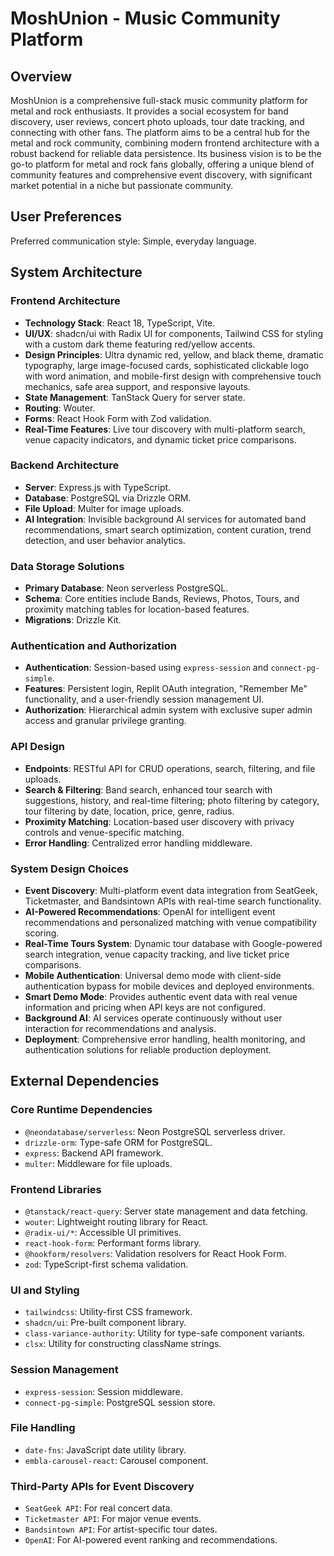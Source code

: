 # MoshUnion - Music Community Platform

## Overview
MoshUnion is a comprehensive full-stack music community platform for metal and rock enthusiasts. It provides a social ecosystem for band discovery, user reviews, concert photo uploads, tour date tracking, and connecting with other fans. The platform aims to be a central hub for the metal and rock community, combining modern frontend architecture with a robust backend for reliable data persistence. Its business vision is to be the go-to platform for metal and rock fans globally, offering a unique blend of community features and comprehensive event discovery, with significant market potential in a niche but passionate community.

## User Preferences
Preferred communication style: Simple, everyday language.

## System Architecture

### Frontend Architecture
- **Technology Stack**: React 18, TypeScript, Vite.
- **UI/UX**: shadcn/ui with Radix UI for components, Tailwind CSS for styling with a custom dark theme featuring red/yellow accents.
- **Design Principles**: Ultra dynamic red, yellow, and black theme, dramatic typography, large image-focused cards, sophisticated clickable logo with word animation, and mobile-first design with comprehensive touch mechanics, safe area support, and responsive layouts.
- **State Management**: TanStack Query for server state.
- **Routing**: Wouter.
- **Forms**: React Hook Form with Zod validation.
- **Real-Time Features**: Live tour discovery with multi-platform search, venue capacity indicators, and dynamic ticket price comparisons.

### Backend Architecture
- **Server**: Express.js with TypeScript.
- **Database**: PostgreSQL via Drizzle ORM.
- **File Upload**: Multer for image uploads.
- **AI Integration**: Invisible background AI services for automated band recommendations, smart search optimization, content curation, trend detection, and user behavior analytics.

### Data Storage Solutions
- **Primary Database**: Neon serverless PostgreSQL.
- **Schema**: Core entities include Bands, Reviews, Photos, Tours, and proximity matching tables for location-based features.
- **Migrations**: Drizzle Kit.

### Authentication and Authorization
- **Authentication**: Session-based using `express-session` and `connect-pg-simple`.
- **Features**: Persistent login, Replit OAuth integration, "Remember Me" functionality, and a user-friendly session management UI.
- **Authorization**: Hierarchical admin system with exclusive super admin access and granular privilege granting.

### API Design
- **Endpoints**: RESTful API for CRUD operations, search, filtering, and file uploads.
- **Search & Filtering**: Band search, enhanced tour search with suggestions, history, and real-time filtering; photo filtering by category, tour filtering by date, location, price, genre, radius.
- **Proximity Matching**: Location-based user discovery with privacy controls and venue-specific matching.
- **Error Handling**: Centralized error handling middleware.

### System Design Choices
- **Event Discovery**: Multi-platform event data integration from SeatGeek, Ticketmaster, and Bandsintown APIs with real-time search functionality.
- **AI-Powered Recommendations**: OpenAI for intelligent event recommendations and personalized matching with venue compatibility scoring.
- **Real-Time Tours System**: Dynamic tour database with Google-powered search integration, venue capacity tracking, and live ticket price comparisons.
- **Mobile Authentication**: Universal demo mode with client-side authentication bypass for mobile devices and deployed environments.
- **Smart Demo Mode**: Provides authentic event data with real venue information and pricing when API keys are not configured.
- **Background AI**: AI services operate continuously without user interaction for recommendations and analysis.
- **Deployment**: Comprehensive error handling, health monitoring, and authentication solutions for reliable production deployment.

## External Dependencies

### Core Runtime Dependencies
- `@neondatabase/serverless`: Neon PostgreSQL serverless driver.
- `drizzle-orm`: Type-safe ORM for PostgreSQL.
- `express`: Backend API framework.
- `multer`: Middleware for file uploads.

### Frontend Libraries
- `@tanstack/react-query`: Server state management and data fetching.
- `wouter`: Lightweight routing library for React.
- `@radix-ui/*`: Accessible UI primitives.
- `react-hook-form`: Performant forms library.
- `@hookform/resolvers`: Validation resolvers for React Hook Form.
- `zod`: TypeScript-first schema validation.

### UI and Styling
- `tailwindcss`: Utility-first CSS framework.
- `shadcn/ui`: Pre-built component library.
- `class-variance-authority`: Utility for type-safe component variants.
- `clsx`: Utility for constructing className strings.

### Session Management
- `express-session`: Session middleware.
- `connect-pg-simple`: PostgreSQL session store.

### File Handling
- `date-fns`: JavaScript date utility library.
- `embla-carousel-react`: Carousel component.

### Third-Party APIs for Event Discovery
- `SeatGeek API`: For real concert data.
- `Ticketmaster API`: For major venue events.
- `Bandsintown API`: For artist-specific tour dates.
- `OpenAI`: For AI-powered event ranking and recommendations.